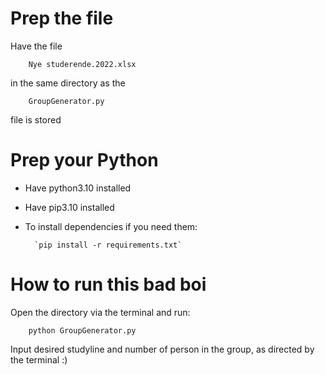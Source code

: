 # Prep the file

Have the file 

        Nye studerende.2022.xlsx 

in the same directory as the 

        GroupGenerator.py 

file is stored

# Prep your Python

* Have python3.10 installed

* Have pip3.10 installed

* To install dependencies if you need them:

        `pip install -r requirements.txt`


# How to run this bad boi
Open the directory via the terminal and run:

        python GroupGenerator.py

Input desired studyline and number of person in the group,
as directed by the terminal :)
